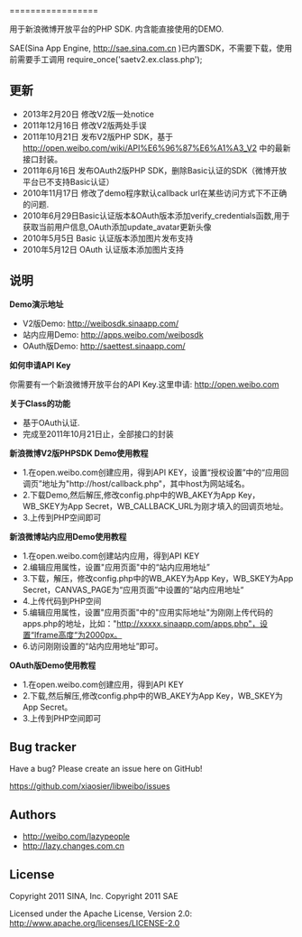 
=================

用于新浪微博开放平台的PHP SDK. 内含能直接使用的DEMO.

SAE(Sina App Engine, http://sae.sina.com.cn )已内置SDK，不需要下载，使用前需要手工调用 require_once('saetv2.ex.class.php');


更新
-----

+ 2013年2月20日 修改V2版一处notice
+ 2011年12月16日 修改V2版两处手误
+ 2011年10月21日 发布V2版PHP SDK，基于 http://open.weibo.com/wiki/API%E6%96%87%E6%A1%A3_V2 中的最新接口封装。
+ 2011年6月16日 发布OAuth2版PHP SDK，删除Basic认证的SDK（微博开放平台已不支持Basic认证）
+ 2010年11月17日 修改了demo程序默认callback url在某些访问方式下不正确的问题.
+ 2010年6月29日Basic认证版本&OAuth版本添加verify_credentials函数,用于获取当前用户信息,OAuth添加update_avatar更新头像
+ 2010年5月5日 Basic 认证版本添加图片发布支持
+ 2010年5月12日 OAuth 认证版本添加图片支持

说明
-----
**Demo演示地址**

+ V2版Demo: http://weibosdk.sinaapp.com/
+ 站内应用Demo: http://apps.weibo.com/weibosdk
+ OAuth版Demo: http://saettest.sinaapp.com/

**如何申请API Key**

你需要有一个新浪微博开放平台的API Key.这里申请: http://open.weibo.com

**关于Class的功能**

+ 基于OAuth认证.
+ 完成至2011年10月21日止，全部接口的封装

**新浪微博V2版PHPSDK Demo使用教程**

+ 1.在open.weibo.com创建应用，得到API KEY，设置“授权设置”中的“应用回调页”地址为"http://host/callback.php"，其中host为网站域名。
+ 2.下载Demo,然后解压,修改config.php中的WB_AKEY为App Key，WB_SKEY为App Secret，WB_CALLBACK_URL为刚才填入的回调页地址。
+ 3.上传到PHP空间即可

**新浪微博站内应用Demo使用教程**
+ 1.在open.weibo.com创建站内应用，得到API KEY
+ 2.编辑应用属性，设置"应用页面"中的“站内应用地址”
+ 3.下载，解压，修改config.php中的WB_AKEY为App Key，WB_SKEY为App Secret，CANVAS_PAGE为“应用页面”中设置的”站内应用地址“
+ 4.上传代码到PHP空间
+ 5.编辑应用属性，设置"应用页面"中的"应用实际地址"为刚刚上传代码的apps.php的地址，比如："http://xxxxx.sinaapp.com/apps.php"，设置“Iframe高度“为2000px。
+ 6.访问刚刚设置的“站内应用地址”即可。

**OAuth版Demo使用教程**
+ 1.在open.weibo.com创建应用，得到API KEY
+ 2.下载,然后解压,修改config.php中的WB_AKEY为App Key，WB_SKEY为App Secret。
+ 3.上传到PHP空间即可


Bug tracker
-----------

Have a bug? Please create an issue here on GitHub!

https://github.com/xiaosier/libweibo/issues


Authors
-------

+ http://weibo.com/lazypeople
+ http://lazy.changes.com.cn


License
---------------------

Copyright 2011 SINA, Inc.
Copyright 2011 SAE

Licensed under the Apache License, Version 2.0: http://www.apache.org/licenses/LICENSE-2.0